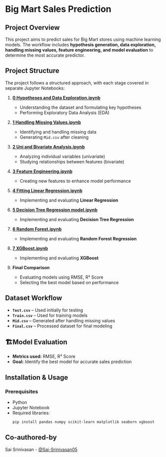 # Big Mart Sales Prediction  

## Project Overview  
This project aims to predict sales for Big Mart stores using machine learning models. The workflow includes **hypothesis generation, data exploration, handling missing values, feature engineering, and model evaluation** to determine the most accurate predictor.  

## Project Structure  
The project follows a structured approach, with each stage covered in separate Jupyter Notebooks:  

1. **[0 Hypotheses and Data Exploration.ipynb](0%20Hypotheses%20and%20Data%20Exploration.ipynb)**  
   - Understanding the dataset and formulating key hypotheses  
   - Performing Exploratory Data Analysis (EDA)  

2. **[1 Handling Missing Values.ipynb](1%20Handling%20Missing%20Values.ipynb)**  
   - Identifying and handling missing data  
   - Generating `Mid.csv` after cleaning  

3. **[2 Uni and Bivariate Analysis.ipynb](2%20Uni%20and%20Bivariate%20Analysis.ipynb)**  
   - Analyzing individual variables (univariate)  
   - Studying relationships between features (bivariate)  

4. **[3 Feature Engineering.ipynb](3%20Feature%20Engineering.ipynb)**  
   - Creating new features to enhance model performance  

5. **[4 Fitting Linear Regression.ipynb](4%20Fitting%20Linear%20Regression.ipynb)**  
   - Implementing and evaluating **Linear Regression**  

6. **[5 Decision Tree Regression model.ipynb](5%20Decision%20Tree%20Regression%20model.ipynb)**  
   - Implementing and evaluating **Decision Tree Regression**  

7. **[6 Random Forest.ipynb](6%20Random%20Forest.ipynb)**  
   - Implementing and evaluating **Random Forest Regression**  

8. **[7 XGBoost.ipynb](7%20XGBoost.ipynb)**  
   - Implementing and evaluating **XGBoost**  

9. **Final Comparison**  
   - Evaluating models using RMSE, R² Score  
   - Selecting the best model based on performance  

## Dataset Workflow  
- **`Test.csv`** – Used initially for testing  
- **`Train.csv`** – Used for training models  
- **`Mid.csv`** – Generated after handling missing values  
- **`Final.csv`** – Processed dataset for final modeling  

## 🏗Model Evaluation  
- **Metrics used:** RMSE, R² Score  
- **Goal:** Identify the best model for accurate sales prediction  

## Installation & Usage  
### Prerequisites  
- Python  
- Jupyter Notebook  
- Required libraries:  
  ```bash
  pip install pandas numpy scikit-learn matplotlib seaborn xgboost
## Co-authored-by
Sai Srinivasan - [@Sai-Srinivasan05](https://github.com/Sai-Srinivasan05)

